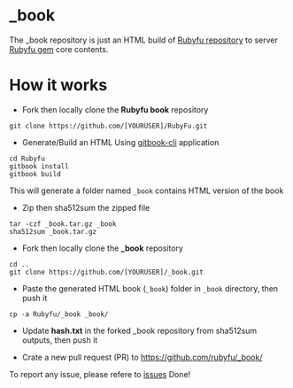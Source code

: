 # _book 
The _book repository is just an HTML build of [Rubyfu repository](https://github.com/rubyfu/RubyFu) to server [Rubyfu gem](https://github.com/rubyfu/RubyfuGem) core contents.

# How it works

- Fork then locally clone the **Rubyfu book** repository

```
git clone https://github.com/[YOURUSER]/RubyFu.git
```

- Generate/Build an HTML
Using [gitbook-cli](https://github.com/GitbookIO/gitbook-cli) application

```
cd Rubyfu
gitbook install
gitbook build 
```
This will generate a folder named `_book` contains HTML version of the book


- Zip then sha512sum the zipped file

```
tar -czf _book.tar.gz _book
sha512sum _book.tar.gz
```

- Fork then locally clone the **_book** repository

```
cd ..
git clone https://github.com/[YOURUSER]/_book.git
```


- Paste the generated HTML book (`_book`) folder in `_book` directory, then push it

```
cp -a Rubyfu/_book _book/
```

- Update **hash.txt** in the forked _book repository from sha512sum outputs, then push it


- Crate a new pull request (PR) to https://github.com/rubyfu/_book/

To report any issue, please refere to [issues](https://github.com/rubyfu/RubyfuGem/issues)
Done!





